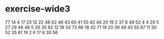 # exercise-wide3
77
14
4
17
23
12
22
48
62
46
43
60
41
55
42
46
20
19
2
37
8
49
52
4
4
29
5
27
29
48
46
5
26
35
82
12
19
34
73
66
18
42
71
19
20
39
49
45
55
67
11
30
52
35
61
19
2
6
17
6
30
56
